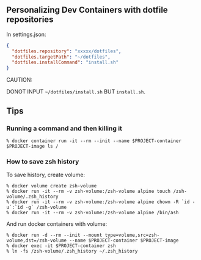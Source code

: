 ## Personalizing Dev Containers with dotfile repositories

In settings.json:

```json
{
  "dotfiles.repository": "xxxxx/dotfiles",
  "dotfiles.targetPath": "~/dotfiles",
  "dotfiles.installCommand": "install.sh"
}
```

CAUTION:

DONOT INPUT `~/dotfiles/install.sh` BUT `install.sh`.

## Tips

### Running a command and then killing it

```console
% docker container run -it --rm --init --name $PROJECT-container $PROJECT-image ls /
```

### How to save zsh history

To save history, create volume:

```console
% docker volume create zsh-volume
% docker run -it --rm -v zsh-volume:/zsh-volume alpine touch /zsh-volume/.zsh_history
% docker run -it --rm -v zsh-volume:/zsh-volume alpine chown -R `id -u`:`id -g` /zsh-volume
% docker run -it --rm -v zsh-volume:/zsh-volume alpine /bin/ash
```

And run docker containers with volume:

```console
% docker run -d --rm --init --mount type=volume,src=zsh-volume,dst=/zsh-volume --name $PROJECT-container $PROJECT-image
% docker exec -it $PROJECT-container zsh
% ln -fs /zsh-volume/.zsh_history ~/.zsh_history
```
